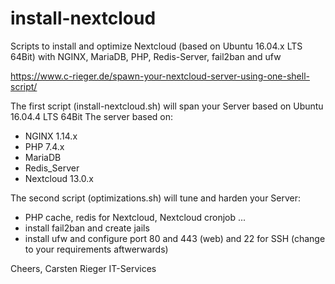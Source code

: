 # install-nextcloud
Scripts to install and optimize Nextcloud (based on Ubuntu 16.04.x LTS 64Bit) with NGINX, MariaDB, PHP, Redis-Server, fail2ban and ufw

https://www.c-rieger.de/spawn-your-nextcloud-server-using-one-shell-script/

The first script (install-nextcloud.sh) will span your Server based on Ubuntu 16.04.4 LTS 64Bit
The server based on:
- NGINX 1.14.x
- PHP 7.4.x
- MariaDB
- Redis_Server
- Nextcloud 13.0.x

The second script (optimizations.sh) will tune and harden your Server:
- PHP cache, redis for Nextcloud, Nextcloud cronjob ...
- install fail2ban and create jails
- install ufw and configure port 80 and 443 (web) and 22 for SSH (change to your requirements aftwerwards)

Cheers, Carsten Rieger IT-Services
